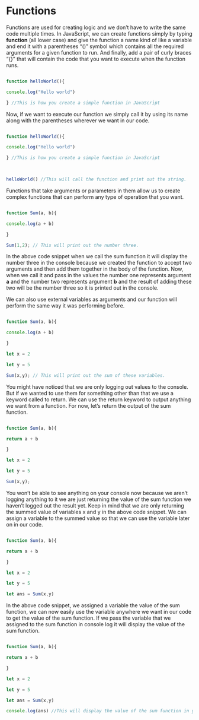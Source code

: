 # Functions
Functions are used for creating logic and we don’t have to write the same code multiple times. In JavaScript, we can create functions simply by typing **function** (all lower case) and give the function a name kind of like a variable and end it with a parentheses “()” symbol which contains all the required arguments for a given function to run. And finally, add a pair of curly braces “{}” that will contain the code that you want to execute when the function runs.

```jsx

function helloWorld(){

console.log("Hello world")

} //This is how you create a simple function in JavaScript

```

Now, if we want to execute our function we simply call it by using its name along with the parentheses wherever we want in our code.

```jsx

function helloWorld(){

console.log("Hello world")

} //This is how you create a simple function in JavaScript

  

helloWorld() //This will call the function and print out the string.

```

Functions that take arguments or parameters in them allow us to create complex functions that can perform any type of operation that you want.

```jsx

function Sum(a, b){

console.log(a + b)

}

Sum(1,2); // This will print out the number three.

```

In the above code snippet when we call the sum function it will display the number three in the console because we created the function to accept two arguments and then add them together in the body of the function. Now, when we call it and pass in the values the number one represents argument **a** and the number two represents argument **b** and the result of adding these two will be the number three so it is printed out in the console.

We can also use external variables as arguments and our function will perform the same way it was performing before.

```jsx

function Sum(a, b){

console.log(a + b)

}

let x = 2

let y = 5

Sum(x,y); // This will print out the sum of these variables.

```

You might have noticed that we are only logging out values to the console. But if we wanted to use them for something other than that we use a keyword called to return. We can use the return keyword to output anything we want from a function. For now, let’s return the output of the sum function.

```jsx

function Sum(a, b){

return a + b

}

let x = 2

let y = 5

Sum(x,y);

```

You won’t be able to see anything on your console now because we aren’t logging anything to it we are just returning the value of the sum function we haven’t logged out the result yet. Keep in mind that we are only returning the summed value of variables x and y in the above code snippet. We can assign a variable to the summed value so that we can use the variable later on in our code.

```jsx

function Sum(a, b){

return a + b

}

let x = 2

let y = 5

let ans = Sum(x,y)

```

In the above code snippet, we assigned a variable the value of the sum function, we can now easily use the variable anywhere we want in our code to get the value of the sum function. If we pass the variable that we assigned to the sum function in console log it will display the value of the sum function.

```jsx

function Sum(a, b){

return a + b

}

let x = 2

let y = 5

let ans = Sum(x,y)

console.log(ans) //This will display the value of the sum function in your console.

```
